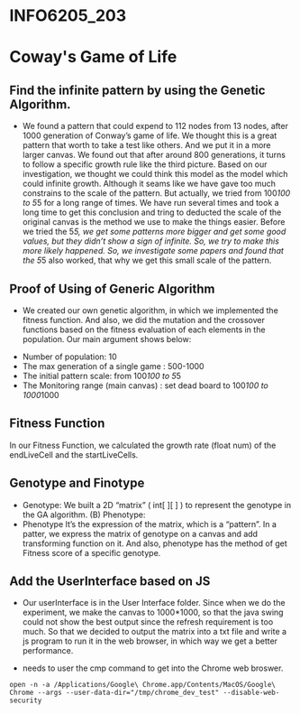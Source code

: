# INFO6205_203

# Coway's Game of Life 

## Find the infinite pattern by using the Genetic Algorithm.

- We found a pattern that could expend to 112 nodes from 13 nodes, after 1000 generation of Conway’s game of life. We thought this is a great pattern that worth to take a test like others. And we put it in a more larger canvas. We found out that after around 800 generations, it turns to follow a specific growth rule like the third picture. Based on our investigation, we thought we could think this model as the model which could infinite growth.
Although it seams like we have gave too much constrains to the scale of the pattern. But actually, we tried from 100*100 to 5*5 for a long range of times. We have run several times and took a long time to get this conclusion and tring to deducted the scale of the original canvas is the method we use to make the things easier. Before we tried the 5*5, we get some patterns more bigger and get some good values, but they didn’t show a sign of infinite. So, we try to make this more likely happened. So, we investigate some papers and found that the 5*5 also worked, that why we get this small scale of the pattern.

## Proof of Using of Generic Algorithm
- We created our own genetic algorithm, in which we implemented the fitness function. And also, we did the mutation and the crossover functions based on the fitness evaluation of each elements in the population.
Our main argument shows below:
* Number of population: 10
* The max generation of a single game : 500-1000
* The initial pattern scale: from 100*100 to 5*5
* The Monitoring range (main canvas) : set dead board to 100*100 to 1000*1000

## Fitness Function
In our Fitness Function, we calculated the growth rate (float num) of the endLiveCell and the startLiveCells.

## Genotype and Finotype
 - Genotype:
We built a 2D “matrix” ( int[ ][ ] ) to represent the genotype in the GA algorithm. (B) Phenotype:
 - Phenotype
 It’s the expression of the matrix, which is a “pattern”. In a patter, we express the matrix of genotype on a canvas and add transforming function on it.
 And also, phenotype has the method of get Fitness score of a specific genotype.

## Add the UserInterface based on JS

- Our userInterface is in the User Interface folder. Since when we do the experiment, we make the canvas to 1000*1000, so that the java swing could not show the best output since the refresh requirement is too much. So that we decided to output the matrix into a txt file and write a js program to run it in the web browser, in which way we get a better performance. 

- needs to user the cmp command to get into the Chrome web broswer.

```
open -n -a /Applications/Google\ Chrome.app/Contents/MacOS/Google\ Chrome --args --user-data-dir="/tmp/chrome_dev_test" --disable-web-security
```
